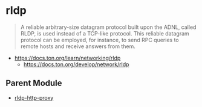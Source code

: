 # rldp

> A reliable arbitrary-size datagram protocol built upon the ADNL, called RLDP, is used instead of a TCP-like protocol. This reliable datagram protocol can be employed, for instance, to send RPC queries to remote hosts and receive answers from them.

* https://docs.ton.org/learn/networking/rldp
  * https://docs.ton.org/develop/network/rldp

## Parent Module

* [rldp-http-proxy](rldp-http-proxy)

